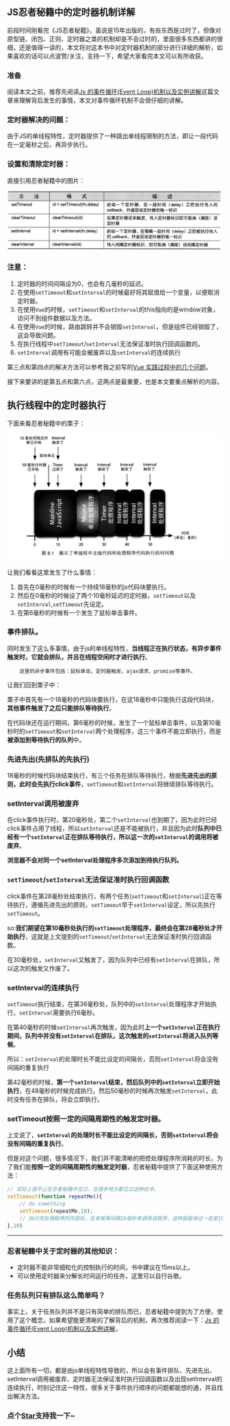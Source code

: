 ## JS忍者秘籍中的定时器机制详解

前段时间刚看完《JS忍者秘籍》，虽说是15年出版的，有些东西是过时了，但像对原型链、闭包、正则、定时器之类的机制却是不会过时的，里面很多东西都讲的很细，还是值得一读的，本文将对这本书中对定时器机制的部分进行详细的解析，如果喜欢的话可以点波赞/关注，支持一下，希望大家看完本文可以有所收获。

### 准备

阅读本文之前，推荐先阅读[Js 的事件循环(Event Loop)机制以及实例讲解](https://juejin.im/post/5b24b116e51d4558a65fdb70)这篇文章来理解背后发生的事情，本文对事件循环机制不会很仔细的讲解。

### 定时器解决的问题：

由于JS的单线程特性，定时器提供了一种跳出单线程限制的方法，即让一段代码在一定毫秒之后，再异步执行。

### 设置和清除定时器：

直接引用忍者秘籍中的图片：

![](https://github.com/OBKoro1/articleImg_src/blob/master/juejin/1640c7f6e32c21c3?raw=true)

### 注意：

1. 定时器的时间间隔设为0，也会有几毫秒的延迟。
2. 在使用`setTimeout`和`setInterval`的时候最好将其赋值给一个变量，以便取消定时器。
3. 在使用`Vue`的时候，`setTimeout`和`setInterval`的this指向的是window对象，访问不到组件数据以及方法。
4. 在使用`Vue`的时候，路由跳转并不会销毁`setInterval`，但是组件已经销毁了，这会导致问题。
5. 在执行线程中`setTimeout`/`setInterval`无法保证准时执行回调函数的。
6. `setInterval`调用有可能会被废弃以及`setInterval`的连续执行

第三点和第四点的解决方法可以参考我之前写的[Vue 实践过程中的几个问题](https://juejin.im/post/5a587b46f265da3e3b7a7677#heading-4)。

接下来要讲的是第五点和第六点，这两点是最重要，也是本文要重点解析的内容。

## 执行线程中的定时器执行

下面来看忍者秘籍中的栗子：

![](https://github.com/OBKoro1/articleImg_src/blob/master/juejin/1640ca6240fb3eeb?raw=true)

让我们看看这里发生了什么事情：

1. 首先在0毫秒的时候有一个持续18毫秒的js代码块要执行。
2. 然后在0毫秒的时候设了两个10毫秒延迟的定时器，`setTimeout`以及`setInterval`,`setTimeout`先设定。
3. 在第6毫秒的时候有一个发生了鼠标单击事件。

### 事件排队。

同时发生了这么多事情，由于js的单线程特性，**当线程正在执行状态，有异步事件触发时，它就会排队，并且在线程空闲时才进行执行**。

        这里的异步事件包括：鼠标单击，定时器触发，ajax请求、promise等事件。

让我们回到栗子中：

栗子中首先有一个18毫秒的代码块要执行，在这18毫秒中只能执行这段代码块，**其他事件触发了之后只能排队等待执行**。

在代码块还在运行期间，第6毫秒的时候，发生了一个鼠标单击事件，以及第10毫秒时的`setTimeout`和`setInterval`两个处理程序，这三个事件不能立即执行，而是**被添加到等待执行的队列**中。

### 先进先出(先排队的先执行)

18毫秒的时候代码块结束执行，有三个任务在排队等待执行，根据**先进先出的原则，此时会先执行click事件**，`setTimeout`和`setInterval`将继续排队等待执行。

### setInterval调用被废弃

在click事件执行时，第20毫秒处，第二个`setInterval`也到期了，因为此时已经click事件占用了线程，所以`setInterval`还是不能被执行，并且因为此时**队列中已经有一个`setInterval`正在排队等待执行，所以这一次的`setInterval`的调用将被废弃**。

**浏览器不会对同一个setInterval处理程序多次添加到待执行队列。**

### `setTimeout`/`setInterval`无法保证准时执行回调函数

click事件在第28毫秒处结束执行，有两个任务(`setTimeout`和`setInterval`)正在等待执行，遵循先进先出的原则，`setTimeout`早于`setInterval`设定，所以先执行`setTimeout`。

so:**我们期望在第10毫秒处执行的`setTimeout`处理程序，最终会在第28毫秒处才开始执行**，这就是上文提到的`setTimeout`/`setInterval`无法保证准时执行回调函数。

在30毫秒处，`setInterval`又触发了，因为队列中已经有`setInterval`在排队，所以这次的触发又作废了。

### setInterval的连续执行

`setTimeout`执行结束，在第36毫秒处，队列中的`setInterval`处理程序才开始执行，`setInterval`需要执行6毫秒。

在第40毫秒的时候`setInterval`再次触发，因为此时**上一个`setInterval`正在执行期间，队列中并没有`setInterval`在排队，这次触发的`setInterval`将进入队列等候**。

所以：`setInterval`的处理时长不能比设定的间隔长，否则`setInterval`将会没有间隔的重复执行

第42毫秒的时候，**第一个`setInterval`结束，然后队列中的`setInterval`立即开始执行**，在48毫秒的时候完成执行。然后50毫秒的时候再次触发`setInterval`，此时没有任务在排队，将会立即执行。

### setTimeout按照一定的间隔周期性的触发定时器。

上文说了，**`setInterval`的处理时长不能比设定的间隔长，否则`setInterval`将会没有间隔的重复执行**。

但是对这个问题，很多情况下，我们并不能清晰的把控处理程序所消耗的时长，为了我们能**按照一定的间隔周期性的触发定时器**，忍者秘籍中提供了下面这种使用方法：

```js
// 实际上我不止在忍者秘籍中见过，在很多地方都见过这种技术。
setTimeout(function repeatMe(){
    // do something
    setTimeout(repeatMe,10); 
    // 执行完处理程序的内容后，在末尾再间隔10毫秒来调用该程序，这样就能保证一定是10毫秒的周期调用
},10)
```

---

### 忍者秘籍中关于定时器的其他知识：

* 定时器不能非常细粒化的控制执行的时间，书中建议在15ms以上。
* 可以使用定时器来分解长时间运行的任务，这里可以自行谷歌。

### 任务队列只有排队这么简单吗？

事实上，关于任务队列并不是只有简单的排队而已，忍者秘籍中提到为了方便，使用了这个概念，如果希望能更清晰的了解背后的机制，再次推荐阅读一下：[Js 的事件循环(Event Loop)机制以及实例讲解](https://juejin.im/post/5b24b116e51d4558a65fdb70)，


## 小结

这上面所有一切，都是由js单线程特性导致的，所以会有事件排队、先进先出、setInterval调用被废弃、定时器无法保证准时执行回调函数以及出现setInterval的连续执行，时刻记住这一特性，很多关于事件执行顺序的问题都能想的通，并且找出解决方法。
<!-- 特殊字符串：用于修改/删除markdown的结尾提示语-OBKoro1 -->
### 点个[Star](https://github.com/OBKoro1/web_accumulate)支持我一下~

